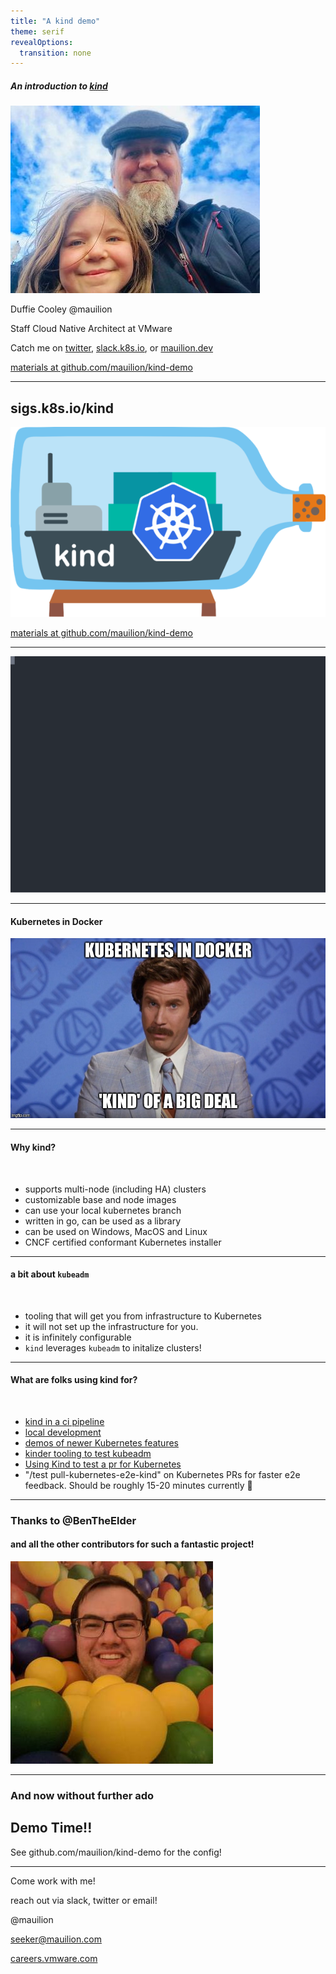```yaml
---
title: "A kind demo"
theme: serif
revealOptions:
  transition: none
---
```


##### An introduction to [kind](sigs.k8s.io/kind)
![duffie.jpg](static/dcooley.jpg)

Duffie Cooley @mauilion

Staff Cloud Native Architect at VMware

Catch me on [twitter](https://twitter.com/mauilion), [slack.k8s.io](https://kubernetes.slack.com/team/U37TLLWAU), or [mauilion.dev](https://mauilion.dev)

[materials at github.com/mauilion/kind-demo](https://github.com/mauilion/kind-demo)

---

## sigs.k8s.io/kind
![](static/logo.png)

[materials at github.com/mauilion/kind-demo](https://github.com/mauilion/kind-demo)

---

[![asciicast](static/kind-default.svg)](https://asciinema.org/a/S8IuYIRs8oSvT1mwzvArwEQHs)

---

#### Kubernetes in Docker


[![](static/kind-of-a-big-deal.jpg)](https://johnharris.io/2019/04/kubernetes-in-docker-kind-of-a-big-deal/)

---

#### Why kind?
<br>

* supports multi-node (including HA) clusters
* customizable base and node images
* can use your local kubernetes branch
* written in go, can be used as a library
* can be used on Windows, MacOS and Linux
* CNCF certified conformant Kubernetes installer

---

#### a bit about `kubeadm`
<br>

* tooling that will get you from infrastructure to Kubernetes
* it will not set up the infrastructure for you.
* it is infinitely configurable
* `kind` leverages `kubeadm` to initalize clusters!

---

#### What are folks using kind for?
<br>

* [kind in a ci pipeline](https://www.loodse.com/blog/2019-03-12-running-kubernetes-in-the-ci-pipeline-/)
* [local development]()
* [demos of newer Kubernetes features](https://github.com/phenixblue/k8s-opa-demo)
* [kinder tooling to test kubeadm](https://github.com/kubernetes/kubeadm/tree/master/kinder)
* [Using Kind to test a pr for Kubernetes](https://mauilion.dev/posts/kind-k8s-testing/)
* "/test pull-kubernetes-e2e-kind" on Kubernetes PRs for faster e2e feedback. Should be roughly 15-20 minutes currently 🎉

---

### Thanks to @BenTheElder
#### and all the other contributors for such a fantastic project!
![](static/ben_avatar_optim.jpg)

---

### And now without further ado

## Demo Time!!

See github.com/mauilion/kind-demo for the config!

---

Come work with me!

reach out via slack, twitter or email!

@mauilion

seeker@mauilion.com

[careers.vmware.com](https://careers.vmware.com)
